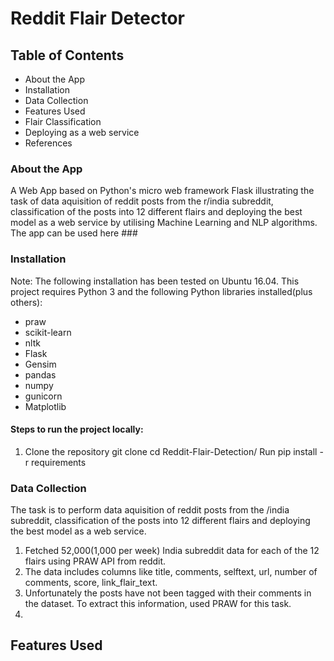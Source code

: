 # Reddit Flair Detector
## Table of Contents
* About the App
* Installation
* Data Collection
* Features Used
* Flair Classification
* Deploying as a web service
* References

### About the App
A Web App based on Python's micro web framework Flask illustrating the task of data aquisition of reddit posts from the r/india subreddit, classification of the posts into 12 different flairs and deploying the best model as a web service by utilising Machine Learning and NLP algorithms. The app can be used here ###

### Installation
Note: The following installation has been tested on Ubuntu 16.04.
This project requires Python 3 and the following Python libraries installed(plus others):

* praw
* scikit-learn
* nltk
* Flask
* Gensim
* pandas
* numpy
* gunicorn
* Matplotlib

#### Steps to run the project locally:
1. Clone the repository
git clone 
cd Reddit-Flair-Detection/
Run
pip install -r requirements




### Data Collection

The task is to perform data aquisition of reddit posts from the /india subreddit, classification of the posts into 12 different flairs and deploying the best model as a web service.
1. Fetched 52,000(1,000 per week) India subreddit data for each of the 12 flairs using PRAW API from reddit.
2. The data includes columns like title, comments, selftext, url, number of comments, score, link_flair_text.
3. Unfortunately the posts have not been tagged with their comments in the dataset. To extract this information, used PRAW for this task.
4.

## Features Used



## 



